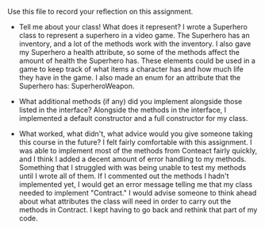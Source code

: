 Use this file to record your reflection on this assignment.

- Tell me about your class! What does it represent?
I wrote a Superhero class to represent a superhero in a video game. The Superhero has an inventory, and a lot of the methods work with the inventory. I also gave my Superhero a health attribute, so some of the methods affect the amount of health the Superhero has. These elements could be used in a game to keep track of what items a character has and how much life they have in the game. I also made an enum for an attribute that the Superhero has: SuperheroWeapon.

- What additional methods (if any) did you implement alongside those listed in the interface?
Alongside the methods in the interface, I implemented a default constructor and a full constructor for my class.

- What worked, what didn't, what advice would you give someone taking this course in the future?
I felt fairly comfortable with this assignment. I was able to implement most of the methods from Conteact fairly quickly, and I think I added a decent amount of error handling to my methods. Something that I struggled with was being unable to test my methods until I wrote all of them. If I commented out the methods I hadn't implemented yet, I would get an error message telling me that my class needed to implement "Contract." I would advise someone to think ahead about what attributes the class will need in order to carry out the methods in Contract. I kept having to go back and rethink that part of my code.
